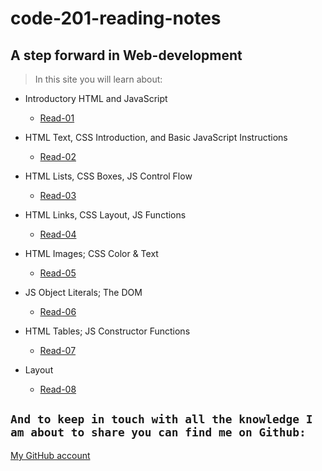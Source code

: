 # code-201-reading-notes
## A step forward in Web-development 

> In this site you will learn about:

* Introductory HTML and JavaScript
    * [Read-01](./read/class-01)

* HTML Text, CSS Introduction, and Basic JavaScript Instructions
    * [Read-02](./read/class-02)

*  HTML Lists, CSS Boxes, JS Control Flow
   * [Read-03](./read/class-03)

* HTML Links, CSS Layout, JS Functions
   * [Read-04](./read/class-04)

* HTML Images; CSS Color & Text
   * [Read-05](./read/class-05)  

*  JS Object Literals; The DOM
   * [Read-06](./read/class-06)     

*  HTML Tables; JS Constructor Functions
   * [Read-07](./read/class-07)     

*  Layout
   * [Read-08](./read/class-08)     

## `And to keep in touch with all the knowledge I am about to share you can find me on Github:`

 [My GitHub account](https://github.com/Omar-Alhalaika)
